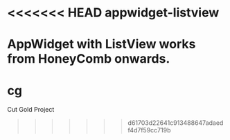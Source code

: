<<<<<<< HEAD
appwidget-listview
==================

AppWidget with ListView works from HoneyComb onwards. 
=======
# cg
Cut Gold Project
>>>>>>> d61703d22641c913488647adaedf4d7f59cc719b
